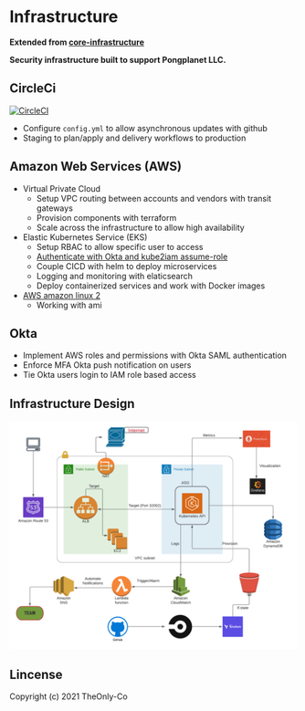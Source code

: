 # Infrastructure   
  **Extended from [core-infrastructure](https://github.com/TheOnly-Co/core-infrastructure)** 

  **Security infrastructure built to support Pongplanet LLC.** 

## CircleCi

[![CircleCI](https://circleci.com/gh/hunkeelin/infrastructure.svg?style=shield)](https://circleci.com/gh/hunkeelin/infrastructure)
 - Configure `config.yml` to allow asynchronous updates with github
 - Staging to plan/apply and delivery workflows to production 

## Amazon Web Services (AWS)
 - Virtual Private Cloud
   - Setup VPC routing between accounts and vendors with transit gateways
   - Provision components with terraform
   - Scale across the infrastructure to allow high availability
 - Elastic Kubernetes Service (EKS)
   - Setup RBAC to allow specific user to access  
   - [Authenticate with Okta and kube2iam assume-role](https://github.com/TheOnly-Co/oktaasume)
   - Couple CICD with helm to deploy microservices 
   - Logging and monitoring with elaticsearch
   - Deploy containerized services and work with Docker images     
 - [AWS amazon linux 2](https://aws.amazon.com/amazon-linux-2/)
   - Working with ami

## Okta

 - Implement AWS roles and permissions with Okta SAML authentication
 - Enforce MFA Okta push notification on users
 - Tie Okta users login to IAM role based access

## Infrastructure Design

<img src="TheOnly-co.png" height= "400" width="520" >

## Lincense

Copyright (c) 2021 TheOnly-Co
